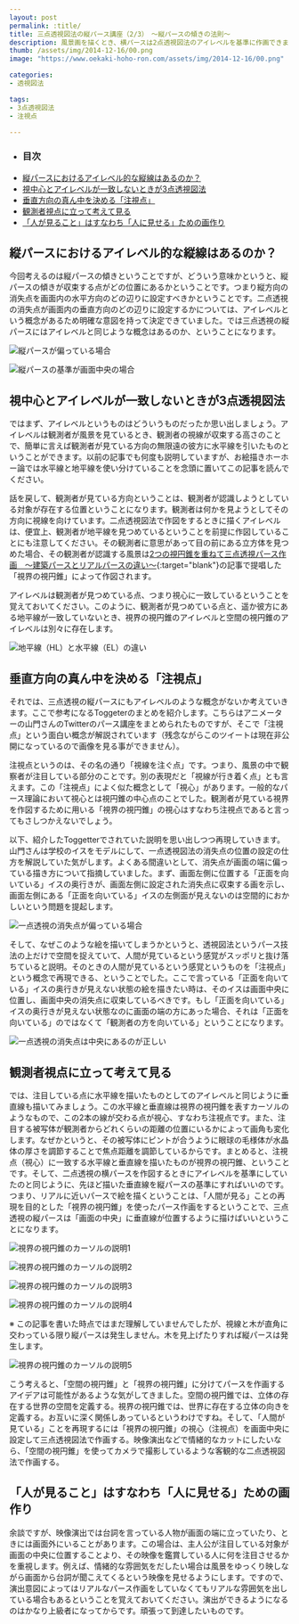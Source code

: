 ```yaml
---
layout: post
permalink: :title/
title: 三点透視図法の縦パース講座（2/3）　〜縦パースの傾きの法則〜
description: 風景画を描くとき、横パースは2点透視図法のアイレベルを基準に作画できましたが、縦パースは何を基準に作画すればいいのか、ということを解説しています。
thumb: /assets/img/2014-12-16/00.png
image: "https://www.oekaki-hoho-ron.com/assets/img/2014-12-16/00.png"

categories:
- 透視図法

tags:
- 3点透視図法
- 注視点

---
```


- ### 目次
- [縦パースにおけるアイレベル的な縦線はあるのか？](#縦パースにおけるアイレベル的な縦線はあるのか)
- [視中心とアイレベルが一致しないときが3点透視図法](#視中心とアイレベルが一致しないときが3点透視図法)
- [垂直方向の真ん中を決める「注視点」](#垂直方向の真ん中を決める注視点)
- [観測者視点に立って考えて見る](#観測者視点に立って考えて見る)
- [「人が見ること」はすなわち「人に見せる」ための画作り](#人が見ることはすなわち人に見せるための画作り)

## 縦パースにおけるアイレベル的な縦線はあるのか？

今回考えるのは縦パースの傾きということですが、どういう意味かというと、縦パースの傾きが収束する点がどの位置にあるかということです。つまり縦方向の消失点を画面内の水平方向のどの辺りに設定すべきかということです。二点透視の消失点が画面内の垂直方向のどの辺りに設定するかについては、アイレベルという概念があるため明確な意図を持って決定できていました。では三点透視の縦パースにはアイレベルと同じような概念はあるのか、ということになります。

![縦パースが偏っている場合](/assets/img/2014-12-16/01.png)

![縦パースの基準が画面中央の場合](/assets/img/2014-12-16/02.png)

## 視中心とアイレベルが一致しないときが3点透視図法

ではまず、アイレベルというものはどういうものだったか思い出しましょう。アイレベルは観測者が風景を見ているとき、観測者の視線が収束する高さのことで、簡単に言えば観測者が見ている方向の無限遠の彼方に水平線を引いたものということができます。以前の記事でも何度も説明していますが、お絵描きホーホー論では水平線と地平線を使い分けていることを念頭に置いてこの記事を読んでください。

話を戻して、観測者が見ている方向ということは、観測者が認識しようとしている対象が存在する位置ということになります。観測者は何かを見ようとしてその方向に視線を向けています。二点透視図法で作図をするときに描くアイレベルは、便宜上、観測者が地平線を見つめているということを前提に作図していることにも注意してください。その観測者に意思があって目の前にある立方体を見つめた場合、その観測者が認識する風景は[2つの視円錐を重ねて三点透視パース作画　〜建築パースとリアルパースの違い〜](/3point-perspective-which-used-the-viewing-cone/index.html){:target="blank"}の記事で提唱した「視界の視円錐」によって作図されます。

アイレベルは観測者が見つめている点、つまり視心に一致しているということを覚えておいてください。このように、観測者が見つめている点と、遥か彼方にある地平線が一致していないとき、視界の視円錐のアイレベルと空間の視円錐のアイレベルは別々に存在します。

![地平線（HL）と水平線（EL）の違い](/assets/img/2014-12-16/03.png)

## 垂直方向の真ん中を決める「注視点」

それでは、三点透視の縦パースにもアイレベルのような概念がないか考えていきます。ここで参考になるToggeterのまとめを紹介します。こちらはアニメーターの山門さんのTwitterのパース講座をまとめられたものですが、そこで「注視点」という面白い概念が解説されています（残念ながらこのツイートは現在非公開になっているので画像を見る事ができません）。

注視点というのは、その名の通り「視線を注ぐ点」です。つまり、風景の中で観察者が注目している部分のことです。別の表現だと「視線が行き着く点」とも言えます。この「注視点」によく似た概念として「視心」があります。一般的なパース理論において視心とは視円錐の中心点のことでした。観測者が見ている視界を作図するために用いる「視界の視円錐」の視心はすなわち注視点であると言ってもさしつかえないでしょう。

以下、紹介したToggetterでされていた説明を思い出しつつ再現していきます。山門さんは学校のイスをモデルにして、一点透視図法の消失点の位置の設定の仕方を解説していた気がします。よくある間違いとして、消失点が画面の端に偏っている描き方について指摘していました。まず、画面左側に位置する「正面を向いている」イスの奥行きが、画面左側に設定された消失点に収束する画を示し、画面左側にある「正面を向いている」イスの左側面が見えないのは空間的におかしいという問題を提起します。

![一点透視の消失点が偏っている場合](/assets/img/2014-12-16/04.png)

そして、なぜこのような絵を描いてしまうかというと、透視図法というパース技法の上だけで空間を捉えていて、人間が見ているという感覚がスッポリと抜け落ちていると説明。そのときの人間が見ているという感覚というものを「注視点」という概念で再現できる、ということでした。ここで言っている「正面を向いている」イスの奥行きが見えない状態の絵を描きたい時は、そのイスは画面中央に位置し、画面中央の消失点に収束しているべきです。もし「正面を向いている」イスの奥行きが見えない状態なのに画面の端の方にあった場合、それは「正面を向いている」のではなくて「観測者の方を向いている」ということになります。

![一点透視の消失点は中央にあるのが正しい](/assets/img/2014-12-16/05.png)

## 観測者視点に立って考えて見る

では、注目している点に水平線を描いたものとしてのアイレベルと同じように垂直線も描いてみましょう。この水平線と垂直線は視界の視円錐を表すカーソルのようなもので、この2本の線が交わる点が視心、すなわち注視点です。また、注目する被写体が観測者からどれくらいの距離の位置にいるかによって画角も変化します。なぜかというと、その被写体にピントが合うように眼球の毛様体が水晶体の厚さを調節することで焦点距離を調節しているからです。まとめると、注視点（視心）に一致する水平線と垂直線を描いたものが視界の視円錐、ということです。そして、二点透視の横パースを作図するときにアイレベルを基準にしていたのと同じように、先ほど描いた垂直線を縦パースの基準にすればいいのです。つまり、リアルに近いパースで絵を描くということは、「人間が見る」ことの再現を目的とした「視界の視円錐」を使ったパース作画をするということで、三点透視の縦パースは「画面の中央」に垂直線が位置するように描けばいいということになります。

![視界の視円錐のカーソルの説明1](/assets/img/2014-12-16/06.png)

![視界の視円錐のカーソルの説明2](/assets/img/2014-12-16/07.png)

![視界の視円錐のカーソルの説明3](/assets/img/2014-12-16/08.png)

![視界の視円錐のカーソルの説明4](/assets/img/2014-12-16/09.png)

※ この記事を書いた時点ではまだ理解していませんでしたが、視線と木が直角に交わっている限り縦パースは発生しません。木を見上げたりすれば縦パースは発生します。

![視界の視円錐のカーソルの説明5](/assets/img/2014-12-16/10.png)

こう考えると、「空間の視円錐」と「視界の視円錐」に分けてパースを作画するアイデアは可能性があるような気がしてきました。空間の視円錐では、立体の存在する世界の空間を定義する。視界の視円錐では、世界に存在する立体の向きを定義する。お互いに深く関係しあっているというわけですね。そして、「人間が見ている」ことを再現するには「視界の視円錐」の視心（注視点）を画面中央に設定して三点透視図法で作画する。映像演出などで情緒的なカットにしたいなら、「空間の視円錐」を使ってカメラで撮影しているような客観的な二点透視図法で作画する。

## 「人が見ること」はすなわち「人に見せる」ための画作り

余談ですが、映像演出では台詞を言っている人物が画面の端に立っていたり、ときには画面外にいることがあります。この場合は、主人公が注目している対象が画面の中央に位置することより、その映像を鑑賞している人に何を注目させるかを重視します。例えば、情緒的な雰囲気をだしたい場合は風景をゆっくり映しながら画面から台詞が聞こえてくるという映像を見せるようにします。ですので、演出意図によってはリアルなパース作画をしていなくてもリアルな雰囲気を出している場合もあるということを覚えておいてください。演出ができるようになるのはかなり上級者になってからです。頑張って到達したいものです。
